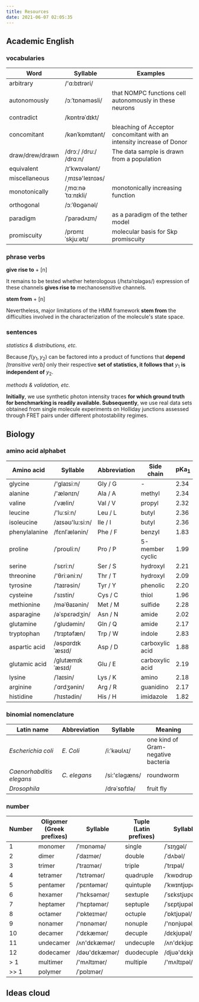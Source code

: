 ```yaml
---
title: Resources
date: 2021-06-07 02:05:35
---
```


## Academic English

### vocabularies

| Word            | Syllable              | Examples                                                              |
| ---             | ---                   | ---                                                                   |
| arbitrary       | /'ɑ:bɪtrəri/          |                                                                       |
| autonomously    | /ɔːˈtɒnəməsli/        | that NOMPC functions cell autonomously in these neurons               |
| contradict      | /kɒntrəˈdɪkt/         |                                                                       |
| concomitant     | /kənˈkɒmɪtənt/        | bleaching of Acceptor concomitant with an intensity increase of Donor |
| draw/drew/drawn | /drɔː/ /dru:/ /drɑːn/ | The data sample is drawn from a population                            |
| equivalent      | /ɪ'kwɪvələnt/         |                                                                       |
| miscellaneous   | /ˌmɪsə'leɪnɪəs/       |                                                                       |
| monotonically   | /ˌmɑːnəˈtɑːnɪkli/     | monotonically increasing function                                     |
| orthogonal      | /ɔːˈθɒɡənəl/          |                                                                       |
| paradigm        | /ˈparədʌɪm/           | as a paradigm of the tether model                                     |
| promiscuity     | /prɒmɪˈskjuːətɪ/      | molecular basis for Skp promiscuity                                   |

### phrase verbs

**give rise to** + [n]

It remains to be tested whether heterologous (/hɛtəˈrɒləɡəs/) expression of these channels **gives rise to** mechanosensitive channels.

**stem from** + [n]

Nevertheless, major limitations of the HMM framework **stem from** the difficulties involved in the characterization of the molecule's state space.

### sentences

*statistics & distributions, etc.*

Because $f(y_{1},y_{2})$ can be factored into a product of functions that **depend** *[transitive verb]* only their respective **set of statistics, it follows that** $y_{1}$ **is independent of** $y_{2}$.

*methods & validation, etc.*

**Initially**, we use synthetic photon intensity traces **for which ground truth for benchmarking is readily available. Subsequently**, we use real data sets obtained from single molecule experiments on Holliday junctions assessed through FRET pairs under different photostability regimes.

## Biology

### amino acid alphabet

| Amino acid    | Syllable        | Abbreviation | Side chain      | pKa<sub>1</sub> | pKa<sub>2</sub> | pKa<sub>3</sub> | pI    |
| ---           | ---             | ---          | ---             | ---             | ---             | ---             | ---   |
| glycine       | /'glaɪsiːn/     | Gly / G      | -               | 2.34            | 9.60            | -               | 5.97  |
| alanine       | /'ælənɪn/       | Ala / A      | methyl          | 2.34            | 9.69            | -               | 6.00  |
| valine        | /ˈvælin/        | Val / V      | propyl          | 2.32            | 9.62            | -               | 5.96  |
| leucine       | /'luːsiːn/      | Leu / L      | butyl           | 2.36            | 9.60            | -               | 5.98  |
| isoleucine    | /aɪsəʊ'lu:si:n/ | Ile / I      | butyl           | 2.36            | 9.60            | -               | 6.02  |
| phenylalanine | /fɛnlˈælənin/   | Phe / F      | benzyl          | 1.83            | 9.13            | -               | 5.48  |
| proline       | /ˈproʊliːn/     | Pro / P      | 5-member cyclic | 1.99            | 10.60           | -               | 6.30  |
| serine        | /ˈsɛriːn/       | Ser / S      | hydroxyl        | 2.21            | 9.15            | -               | 5.68  |
| threonine     | /'θriːəniːn/    | Thr / T      | hydroxyl        | 2.09            | 9.10            | -               | 5.60  |
| tyrosine      | /ˈtaɪrəsin/     | Tyr / Y      | phenolic        | 2.20            | 9.11            | -               | 5.66  |
| cysteine      | /ˈsɪstin/       | Cys / C      | thiol           | 1.96            | 8.18            | -               | 5.07  |
| methionine    | /məˈθaɪənin/    | Met / M      | sulfide         | 2.28            | 9.21            | -               | 5.74  |
| asparagine    | /əˈspɛrədʒin/   | Asn / N      | amide           | 2.02            | 8.80            | -               | 5.41  |
| glutamine     | /ˈɡludəmin/     | Gln / Q      | amide           | 2.17            | 9.13            | -               | 5.65  |
| tryptophan    | /ˈtrɪptəfæn/    | Trp / W      | indole          | 2.83            | 9.39            | -               | 5.89  |
| aspartic acid | /əspɑrdɪkˈæsɪd/ | Asp / D      | carboxylic acid | 1.88            | 9.60            | 3.65            | 2.77  |
| glutamic acid | /ɡlutæmɪkˈæsɪd/ | Glu / E      | carboxylic acid | 2.19            | 9.67            | 4.25            | 3.22  |
| lysine        | /ˈlaɪsin/       | Lys / K      | amino           | 2.18            | 8.95            | 10.53           | 9.74  |
| arginine      | /ˈɑrdʒənin/     | Arg / R      | guanidino       | 2.17            | 9.04            | 12.48           | 10.76 |
| histidine     | /ˈhɪstədin/     | His / H      | imidazole       | 1.82            | 9.17            | 6.00            | 7.59  |

### binomial nomenclature

| Latin name               | Abbreviation | Syllable      | Meaning                            |
| ---                      | ---          | ---           | ---                                |
| *Escherichia coli*       | *E. Coli*    | /iːˈkəʊlʌɪ/   | one kind of Gram-negative bacteria |
| *Caenorhabditis elegans* | *C. elegans* | /si:'ɛləɡæns/ | roundworm                          |
| *Drosophila*             |              | /drəˈsɒfɪlə/  | fruit fly                          |

### number

| Number | Oligomer (Greek prefixes) | Syllable      | Tuple (Latin prefixes) | Syllable        |
| ---    | ---                       | ---           | ---                    | ---             |
| 1      | monomer                   | /ˈmɒnəmə/     | single                 | /ˈsɪŋɡəl/       |
| 2      | dimer                     | /ˈdaɪmər/     | double                 | /ˈdʌbəl/        |
| 3      | trimer                    | /ˈtraɪmər/    | triple                 | /ˈtrɪpəl/       |
| 4      | tetramer                  | /ˈtɛtrəmər/   | quadruple              | /ˈkwɒdrʊpəl/    |
| 5      | pentamer                  | /ˈpɛntəmər/   | quintuple              | /ˈkwɪntjʊpəl/   |
| 6      | hexamer                   | /'hɛksəmər/   | sextuple               | /ˈsɛkstjʊpəl/   |
| 7      | heptamer                  | /'hɛptəmər/   | septuple               | /ˈsɛptjʊpəl/    |
| 8      | octamer                   | /'ɒkteɪmər/   | octuple                | /ˈɒktjʊpəl/     |
| 9      | nonamer                   | /'nɒnəmər/    | nonuple                | /'nɒnjʊpəl/     |
| 10     | decamer                   | /'dɛkæmər/    | decuple                | /dɛkjʊpəl/      |
| 11     | undecamer                 | /ʌn'dɛkæmər/  | undecuple              | /ʌn'dɛkjʊpəl/   |
| 12     | dodecamer                 | /dəʊ'dɛkæmər/ | duodecuple             | /djuə'dɛkjʊpəl/ |
| > 1    | multimer                  | /'mʌltɪmər/   | multiple               | /'mʌltɪpəl/     |
| >> 1   | polymer                   | /ˈpɒlɪmər/    |                        |                 |

## Ideas cloud

<div id='wordcloud'></div>
<script>
var entries = [
		{
				label: 'NompC',
				url: 'mindmap/NompC',
				target: '_top'
		},
		{
				label: 'membrane curvature',
				url: '#!',
				target: '_top'
		},
		{
				label: 'mechanosensitive fluorescent probes',
				url: '#!',
				target: '_top'
		},
		{
				label: 'force-optical microscopy',
				url: 'mindmap/force-optical_microscopy',
				target: '_top'
		},
];
</script>
<script src='./script/jquery.min.js'></script>
<script src='./script/jquery.svg3dtagcloud.min.js'></script>
<script src='./script/wordcloud.js'></script>

